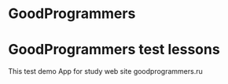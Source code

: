 # GoodProgrammers
# GoodProgrammers test lessons 
This test demo App for study web site goodprogrammers.ru

